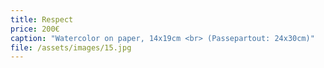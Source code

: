 ```yaml
---
title: Respect
price: 200€
caption: "Watercolor on paper, 14x19cm <br> (Passepartout: 24x30cm)"
file: /assets/images/15.jpg
---
```

